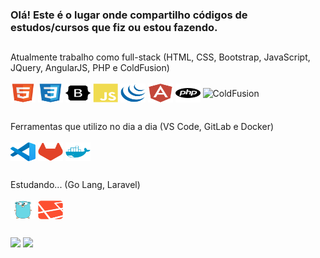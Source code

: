 ### Olá! Este é o lugar onde compartilho códigos de estudos/cursos que fiz ou estou fazendo.

##

<div style="display: inline_block;">
  Atualmente trabalho como full-stack (HTML, CSS, Bootstrap, JavaScript, JQuery, AngularJS, PHP e ColdFusion)
  <br><br>
  <img align="center" alt="HTML" height="30" width="40" src="https://raw.githubusercontent.com/devicons/devicon/master/icons/html5/html5-original.svg">
  <img align="center" alt="CSS" height="30" width="40" src="https://raw.githubusercontent.com/devicons/devicon/master/icons/css3/css3-original.svg">
  <img align="center" alt="Bootstrap" height="30" width="40" src="https://raw.githubusercontent.com/devicons/devicon/master/icons/bootstrap/bootstrap-plain.svg">
  <img align="center" alt="JavaScript" height="30" width="40" src="https://raw.githubusercontent.com/devicons/devicon/master/icons/javascript/javascript-plain.svg">
  <img align="center" alt="JQuery" height="30" width="40" src="https://raw.githubusercontent.com/devicons/devicon/master/icons/jquery/jquery-plain.svg">
  <img align="center" alt="AngularJS" height="30" width="40" src="https://raw.githubusercontent.com/devicons/devicon/master/icons/angularjs/angularjs-plain.svg">
  <img align="center" alt="PHP" height="30" width="40" src="https://raw.githubusercontent.com/devicons/devicon/master/icons/php/php-plain.svg">
  <img align="center" alt="ColdFusion" height="30" width="40" src="https://upload.wikimedia.org/wikipedia/commons/4/43/Adobe_ColdFusion_logo_2021.svg">
</div>

##

<div style="display: inline_block">
  Ferramentas que utilizo no dia a dia (VS Code, GitLab e Docker)
  <br><br>
  <img align="center" alt="VS Code" height="30" width="40" src="https://raw.githubusercontent.com/devicons/devicon/master/icons/vscode/vscode-original.svg">
  <img align="center" alt="GitLab" height="30" width="40" src="https://raw.githubusercontent.com/devicons/devicon/master/icons/gitlab/gitlab-plain.svg">
  <img align="center" alt="Docker" height="30" width="40" src="https://raw.githubusercontent.com/devicons/devicon/master/icons/docker/docker-plain.svg">
</div>

##

<div style="display: inline_block">
  Estudando... (Go Lang, Laravel)
  <br><br>
  <img align="center" alt="GO Lang" height="30" width="40" src="https://raw.githubusercontent.com/devicons/devicon/master/icons/go/go-original.svg">
  <img align="center" alt="Laravel" height="30" width="40" src="https://raw.githubusercontent.com/devicons/devicon/master/icons/laravel/laravel-plain.svg">
</div>

##

<div> 
  <a href="mailto:dmoitim@gmail.com"><img src="https://img.shields.io/badge/-Gmail-%23333?style=for-the-badge&logo=gmail&logoColor=white" target="_blank"></a>
  <a href="https://www.linkedin.com/in/dmoitim" target="_blank"><img src="https://img.shields.io/badge/-LinkedIn-%230077B5?style=for-the-badge&logo=linkedin&logoColor=white"></a>
</div>
